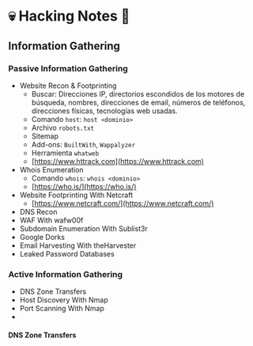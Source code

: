 # 💀 Hacking Notes 📝

## Information Gathering

### Passive Information Gathering
- Website Recon & Footprinting
  - Buscar: Direcciones IP, directorios escondidos de los motores de búsqueda, nombres, direcciones de email, números de teléfonos, direcciones físicas, tecnologías web usadas.
  - Comando `host`: `host <dominio>`
  - Archivo `robots.txt`
  - Sitemap
  - Add-ons: `BuiltWith`, `Wappalyzer`
  - Herramienta `whatweb`
  - [https://www.httrack.com](https://www.httrack.com)
- Whois Enumeration
  - Comando `whois`: `whois <dominio>`
  - [https://who.is/](https://who.is/)
- Website Footprinting With Netcraft
  - [https://www.netcraft.com/](https://www.netcraft.com/)
- DNS Recon
- WAF With wafw00f
- Subdomain Enumeration With Sublist3r
- Google Dorks
- Email Harvesting With theHarvester
- Leaked Password Databases

### Active Information Gathering
- DNS Zone Transfers
- Host Discovery With Nmap
- Port Scanning With Nmap
- 
#### DNS Zone Transfers
